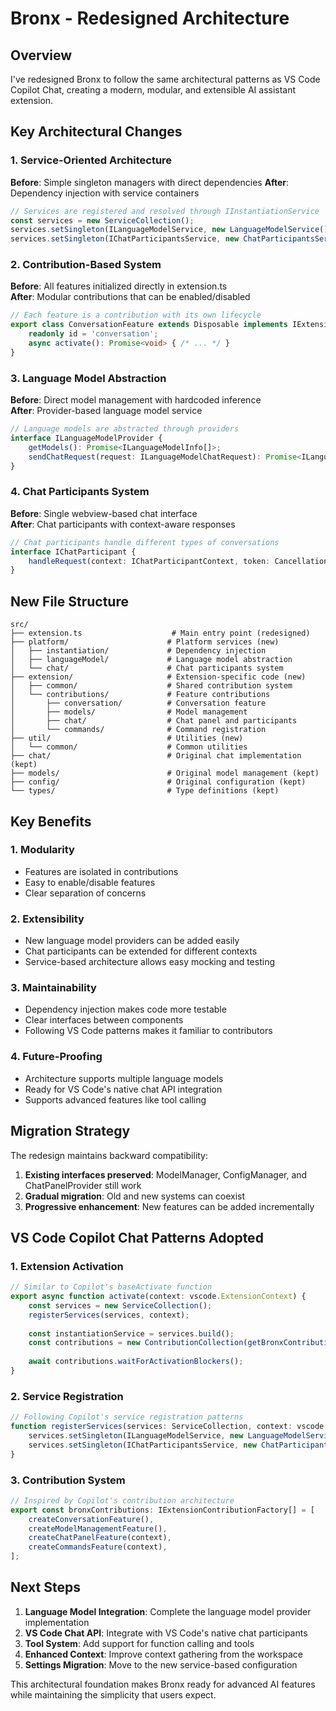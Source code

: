 # Bronx - Redesigned Architecture

## Overview

I've redesigned Bronx to follow the same architectural patterns as VS Code Copilot Chat, creating a modern, modular, and extensible AI assistant extension.

## Key Architectural Changes

### 1. Service-Oriented Architecture

**Before**: Simple singleton managers with direct dependencies
**After**: Dependency injection with service containers

```typescript
// Services are registered and resolved through IInstantiationService
const services = new ServiceCollection();
services.setSingleton(ILanguageModelService, new LanguageModelService());
services.setSingleton(IChatParticipantsService, new ChatParticipantsService());
```

### 2. Contribution-Based System

**Before**: All features initialized directly in extension.ts  
**After**: Modular contributions that can be enabled/disabled

```typescript
// Each feature is a contribution with its own lifecycle
export class ConversationFeature extends Disposable implements IExtensionContribution {
    readonly id = 'conversation';
    async activate(): Promise<void> { /* ... */ }
}
```

### 3. Language Model Abstraction

**Before**: Direct model management with hardcoded inference  
**After**: Provider-based language model service

```typescript
// Language models are abstracted through providers
interface ILanguageModelProvider {
    getModels(): Promise<ILanguageModelInfo[]>;
    sendChatRequest(request: ILanguageModelChatRequest): Promise<ILanguageModelChatResponse>;
}
```

### 4. Chat Participants System

**Before**: Single webview-based chat interface  
**After**: Chat participants with context-aware responses

```typescript
// Chat participants handle different types of conversations
interface IChatParticipant {
    handleRequest(context: IChatParticipantContext, token: CancellationToken): Promise<IChatParticipantResponse>;
}
```

## New File Structure

```
src/
├── extension.ts                    # Main entry point (redesigned)
├── platform/                      # Platform services (new)
│   ├── instantiation/             # Dependency injection
│   ├── languageModel/             # Language model abstraction
│   └── chat/                      # Chat participants system
├── extension/                     # Extension-specific code (new)
│   ├── common/                    # Shared contribution system
│   └── contributions/             # Feature contributions
│       ├── conversation/          # Conversation feature
│       ├── models/                # Model management
│       ├── chat/                  # Chat panel and participants
│       └── commands/              # Command registration
├── util/                          # Utilities (new)
│   └── common/                    # Common utilities
├── chat/                          # Original chat implementation (kept)
├── models/                        # Original model management (kept)
├── config/                        # Original configuration (kept)
└── types/                         # Type definitions (kept)
```

## Key Benefits

### 1. **Modularity**
- Features are isolated in contributions
- Easy to enable/disable features
- Clear separation of concerns

### 2. **Extensibility**
- New language model providers can be added easily
- Chat participants can be extended for different contexts
- Service-based architecture allows easy mocking and testing

### 3. **Maintainability**
- Dependency injection makes code more testable
- Clear interfaces between components
- Following VS Code patterns makes it familiar to contributors

### 4. **Future-Proofing**
- Architecture supports multiple language models
- Ready for VS Code's native chat API integration
- Supports advanced features like tool calling

## Migration Strategy

The redesign maintains backward compatibility:

1. **Existing interfaces preserved**: ModelManager, ConfigManager, and ChatPanelProvider still work
2. **Gradual migration**: Old and new systems can coexist
3. **Progressive enhancement**: New features can be added incrementally

## VS Code Copilot Chat Patterns Adopted

### 1. **Extension Activation**
```typescript
// Similar to Copilot's baseActivate function
export async function activate(context: vscode.ExtensionContext) {
    const services = new ServiceCollection();
    registerServices(services, context);
    
    const instantiationService = services.build();
    const contributions = new ContributionCollection(getBronxContributions(context));
    
    await contributions.waitForActivationBlockers();
}
```

### 2. **Service Registration**
```typescript
// Following Copilot's service registration patterns
function registerServices(services: ServiceCollection, context: vscode.ExtensionContext): void {
    services.setSingleton(ILanguageModelService, new LanguageModelService());
    services.setSingleton(IChatParticipantsService, new ChatParticipantsService());
}
```

### 3. **Contribution System**
```typescript
// Inspired by Copilot's contribution architecture
export const bronxContributions: IExtensionContributionFactory[] = [
    createConversationFeature(),
    createModelManagementFeature(),
    createChatPanelFeature(context),
    createCommandsFeature(context),
];
```

## Next Steps

1. **Language Model Integration**: Complete the language model provider implementation
2. **VS Code Chat API**: Integrate with VS Code's native chat participants
3. **Tool System**: Add support for function calling and tools
4. **Enhanced Context**: Improve context gathering from the workspace
5. **Settings Migration**: Move to the new service-based configuration

This architectural foundation makes Bronx ready for advanced AI features while maintaining the simplicity that users expect.
